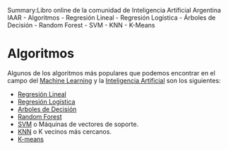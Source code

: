 Summary:Libro online de la comunidad de Inteligencia Artificial Argentina IAAR - Algoritmos - Regresión Lineal - Regresión Logística - Árboles de Decisión - Random Forest - SVM - KNN - K-Means

# Algoritmos

Algunos de los algoritmos más populares que podemos encontrar en el campo del [Machine Learning](https://iaarbook.github.io/machine-learning/) y la 
[Inteligencia Artificial](https://iaarbook.github.io/inteligencia-artificial/) son los siguientes:

* [Regresión Lineal](https://iaarbook.github.io/algoritmos/regresion-lineal/)
* [Regresión Logística](https://es.wikipedia.org/wiki/Regresi%C3%B3n_log%C3%ADstica)
* [Arboles de Decisión](https://es.wikipedia.org/wiki/%C3%81rbol_de_decisi%C3%B3n)
* [Random Forest](https://es.wikipedia.org/wiki/Random_forest)
* [SVM](https://es.wikipedia.org/wiki/M%C3%A1quinas_de_vectores_de_soporte) o Máquinas de vectores de soporte.
* [KNN](https://es.wikipedia.org/wiki/K-vecinos_m%C3%A1s_cercanos) o K vecinos más cercanos.
* [K-means](https://es.wikipedia.org/wiki/K-means)
